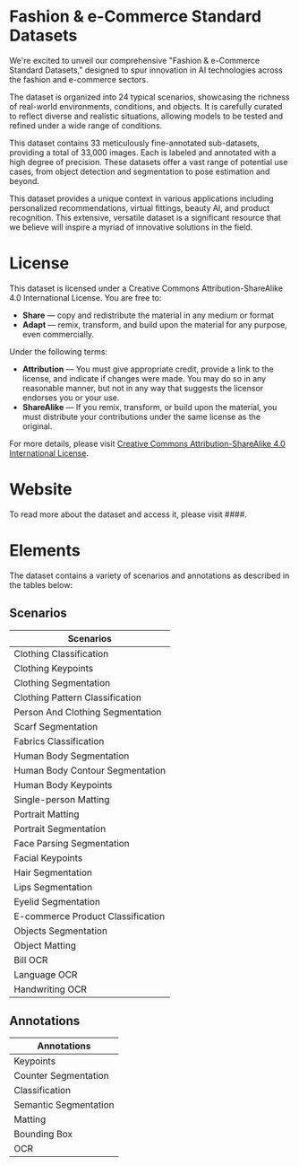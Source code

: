 # Fashion & e-Commerce Standard Datasets

We're excited to unveil our comprehensive "Fashion & e-Commerce Standard Datasets," designed to spur innovation in AI technologies across the fashion and e-commerce sectors. 

The dataset is organized into 24 typical scenarios, showcasing the richness of real-world environments, conditions, and objects. It is carefully curated to reflect diverse and realistic situations, allowing models to be tested and refined under a wide range of conditions.

This dataset contains 33 meticulously fine-annotated sub-datasets, providing a total of 33,000 images. Each is labeled and annotated with a high degree of precision. These datasets offer a vast range of potential use cases, from object detection and segmentation to pose estimation and beyond.

This dataset provides a unique context in various applications including personalized recommendations, virtual fittings, beauty AI, and product recognition. This extensive, versatile dataset is a significant resource that we believe will inspire a myriad of innovative solutions in the field.

# License

This dataset is licensed under a Creative Commons Attribution-ShareAlike 4.0 International License. You are free to:

- **Share** — copy and redistribute the material in any medium or format
- **Adapt** — remix, transform, and build upon the material for any purpose, even commercially.

Under the following terms:

- **Attribution** — You must give appropriate credit, provide a link to the license, and indicate if changes were made. You may do so in any reasonable manner, but not in any way that suggests the licensor endorses you or your use.
- **ShareAlike** — If you remix, transform, or build upon the material, you must distribute your contributions under the same license as the original.

For more details, please visit [Creative Commons Attribution-ShareAlike 4.0 International License](https://creativecommons.org/licenses/by-sa/4.0/).

# Website

To read more about the dataset and access it, please visit ####.

# Elements

The dataset contains a variety of scenarios and annotations as described in the tables below:

## Scenarios

| Scenarios |
| --- |
| Clothing Classification |
| Clothing Keypoints |
| Clothing Segmentation |
| Clothing Pattern Classification |
| Person And Clothing Segmentation |
| Scarf Segmentation |
| Fabrics Classification |
| Human Body Segmentation |
| Human Body Contour Segmentation |
| Human Body Keypoints |
| Single-person Matting |
| Portrait Matting |
| Portrait Segmentation |
| Face Parsing Segmentation |
| Facial Keypoints |
| Hair Segmentation |
| Lips Segmentation |
| Eyelid Segmentation |
| E-commerce Product Classification |
| Objects Segmentation |
| Object Matting |
| Bill OCR |
| Language OCR |
| Handwriting OCR |

## Annotations

| Annotations |
| --- |
| Keypoints |
| Counter Segmentation |
| Classification |
| Semantic Segmentation |
| Matting |
| Bounding Box |
| OCR |

